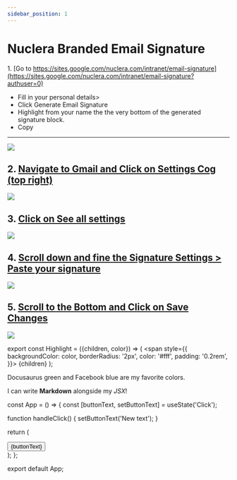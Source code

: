 ```yaml
---
sidebar_position: 1
---
```


# Nuclera Branded Email Signature

1\. [Go to https://sites.google.com/nuclera.com/intranet/email-signature](https://sites.google.com/nuclera.com/intranet/email-signature?authuser=0)
- Fill in your personal details>
- Click Generate Email Signature
- Highlight from your name the the very bottom of the generated signature block.
- Copy
---------------------------------------------------------------------------------------------------------------------------------------------------

![](https://dubble-prod-01.s3.amazonaws.com/assets/bb4a7709-513c-42d7-a5b7-94f4ca634142.png?0)

2\. [Navigate to Gmail and Click on Settings Cog (top right)](https://mail.google.com/mail/u/0/#inbox)
--------------------------------------------------------------------

![](https://d3q7ie80jbiqey.cloudfront.net/media/image/zoom/c2dcf0e6-4d71-4303-bb95-ab577577f2c4/2.5/89.98558234006/2.0643222430521?0)

3\. [Click on See all settings](https://mail.google.com/mail/u/0/#inbox)
------------------------------------------------------------------------

![](https://d3q7ie80jbiqey.cloudfront.net/media/image/zoom/6658d29c-ac68-4231-af9e-f0daf4a25552/2.5/96.640266457802/11.977015250971?0)

4\. [Scroll down and fine the Signature Settings > Paste your signature](https://mail.google.com/mail/u/0/#settings/general)
----------------------------------------------------------------------------------------------------------------------------

![](https://d3q7ie80jbiqey.cloudfront.net/media/image/zoom/e3d0a0e9-f029-4ae3-a9e1-f5d7a619e090/2.5/54.818546028692/45.926237894484?0)

5\. [Scroll to the Bottom and Click on Save Changes](https://mail.google.com/mail/u/0/#settings/general)
-------------------------------------------------------------------------------

![](https://d3q7ie80jbiqey.cloudfront.net/media/image/zoom/b529cb08-6f48-4f03-96c3-bc4d03173fef/2.5/56.841563865494/88.547053612953?0)

export const Highlight = ({children, color}) => (
  <span
    style={{
      backgroundColor: color,
      borderRadius: '2px',
      color: '#fff',
      padding: '0.2rem',
    }}>
    {children}
  </span>
);

<Highlight color="#25c2a0">Docusaurus green</Highlight> and <Highlight color="#1877F2">Facebook blue</Highlight> are my favorite colors.

I can write **Markdown** alongside my _JSX_!

const App = () => {
  const [buttonText, setButtonText] = useState('Click');

  function handleClick() {
    setButtonText('New text');
  }

  return (
    <div>
      <button onClick={handleClick}>{buttonText}</button>
    </div>
  );
};

export default App;